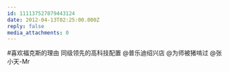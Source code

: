 ```yaml
---
id: 111137527879443124
date: 2012-04-13T02:25:00.000Z
reply: false
media_attachments: 0
---
```


#喜欢福克斯的理由 同级领先的高科技配置 @普乐迪绍兴店 @为师被猪啃过 @张小天-Mr ​​​​


